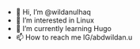 - 👋 Hi, I’m @wildanulhaq
- 👀 I’m interested in Linux
- 🌱 I’m currently learning Hugo
- 📫 How to reach me IG/abdwildan.u

<!---
wildanulhaq/wildanulhaq is a ✨ special ✨ repository because its `README.md` (this file) appears on your GitHub profile.
You can click the Preview link to take a look at your changes.
--->
